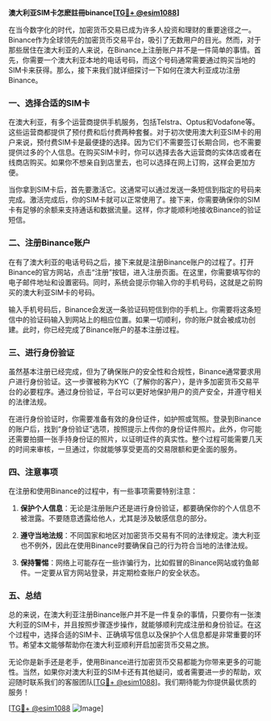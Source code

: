 **澳大利亚SIM卡怎麽註冊binance[[TG💪+ @esim1088](https://t.me/s/esim1088)]**

在当今数字化的时代，加密货币交易已成为许多人投资和理财的重要途径之一。Binance作为全球领先的加密货币交易平台，吸引了无数用户的目光。然而，对于那些居住在澳大利亚的人来说，在Binance上注册账户并不是一件简单的事情。首先，你需要一个澳大利亚本地的电话号码，而这个号码通常需要通过购买当地的SIM卡来获得。那么，接下来我们就详细探讨一下如何在澳大利亚成功注册Binance。

### **一、选择合适的SIM卡**

在澳大利亚，有多个运营商提供手机服务，包括Telstra、Optus和Vodafone等。这些运营商都提供了预付费和后付费两种套餐。对于初次使用澳大利亚SIM卡的用户来说，预付费SIM卡是最便捷的选择。因为它们不需要签订长期合同，也不需要提供过多的个人信息。在购买SIM卡时，你可以选择去各大运营商的实体店或者在线商店购买。如果你不想亲自到店里去，也可以选择在网上订购，这样会更加方便。

当你拿到SIM卡后，首先要激活它。这通常可以通过发送一条短信到指定的号码来完成。激活完成后，你的SIM卡就可以正常使用了。接下来，你需要确保你的SIM卡有足够的余额来支持通话和数据流量。这样，你才能顺利地接收Binance的验证短信。

### **二、注册Binance账户**

在有了澳大利亚的电话号码之后，接下来就是注册Binance账户的过程了。打开Binance的官方网站，点击“注册”按钮，进入注册页面。在这里，你需要填写你的电子邮件地址和设置密码。同时，系统会提示你输入你的手机号码，这就是之前购买的澳大利亚SIM卡的号码。

输入手机号码后，Binance会发送一条验证码短信到你的手机上。你需要将这条短信中的验证码输入到网站上的相应位置。如果一切顺利，你的账户就会被成功创建。此时，你已经完成了Binance账户的基本注册过程。

### **三、进行身份验证**

虽然基本注册已经完成，但为了确保账户的安全性和合规性，Binance通常要求用户进行身份验证。这一步骤被称为KYC（了解你的客户），是许多加密货币交易平台的必要程序。通过身份验证，平台可以更好地保护用户的资产安全，并遵守相关的法律法规。

在进行身份验证时，你需要准备有效的身份证件，如护照或驾照。登录到Binance的账户后，找到“身份验证”选项，按照提示上传你的身份证件照片。此外，你可能还需要拍摄一张手持身份证的照片，以证明证件的真实性。整个过程可能需要几天的时间来审核，一旦通过，你就能够享受更高的交易限额和更全面的服务。

### **四、注意事项**

在注册和使用Binance的过程中，有一些事项需要特别注意：

1. **保护个人信息**：无论是注册账户还是进行身份验证，都要确保你的个人信息不被泄露。不要随意透露给他人，尤其是涉及敏感信息的部分。
   
2. **遵守当地法规**：不同国家和地区对加密货币交易有不同的法律规定。澳大利亚也不例外，因此在使用Binance时要确保自己的行为符合当地的法律法规。

3. **保持警惕**：网络上可能存在一些诈骗行为，比如假冒的Binance网站或钓鱼邮件。一定要从官方网站登录，并定期检查账户的安全状态。

### **五、总结**

总的来说，在澳大利亚注册Binance账户并不是一件复杂的事情，只要你有一张澳大利亚的SIM卡，并且按照步骤逐步操作，就能够顺利完成注册和身份验证。在这个过程中，选择合适的SIM卡、正确填写信息以及保护个人信息都是非常重要的环节。希望本文能够帮助你在澳大利亚顺利开启加密货币交易之旅。

无论你是新手还是老手，使用Binance进行加密货币交易都能为你带来更多的可能性。当然，如果你对澳大利亚的SIM卡还有其他疑问，或者需要进一步的帮助，欢迎随时联系我们的客服团队[[TG💪+ @esim1088](https://t.me/s/esim1088)]。我们期待能为你提供最优质的服务！

[[TG💪+ @esim1088](https://t.me/s/esim1088) ![Image](https://i.postimg.cc/4NQfJmqS/Snipaste-2025-05-13-00-14-12.png)]